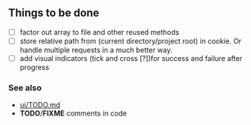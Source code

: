 ## Things to be done
- [ ] factor out array to file and other reused methods
- [ ] store relative path from (current directory/project root) in cookie. Or handle multiple requests in a much better way.
- [ ] add visual indicators (tick and cross [?])for success and failure after progress

### See also
- [ui/TODO.md](ui/TODO.md)
- **TODO**/**FIXME** comments in code
